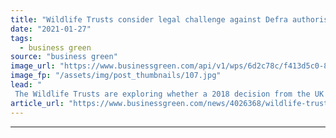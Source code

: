 ```yaml
---
title: "Wildlife Trusts consider legal challenge against Defra authorisation of neonicotinoids"
date: "2021-01-27"
tags: 
  - business green
source: "business green"
image_url: "https://www.businessgreen.com/api/v1/wps/6d2c78c/f413d5c0-8650-4985-9976-58ca58670fd2/4/bee-pollen-185x114.jpg"
image_fp: "/assets/img/post_thumbnails/107.jpg"
lead: "
 The Wildlife Trusts are exploring whether a 2018 decision from the UK Expert Committee on Pesticides could enable a legal challenge ..."
article_url: "https://www.businessgreen.com/news/4026368/wildlife-trusts-consider-legal-challenge-defra-authorisation-neonicotinoids"
---
```


---
